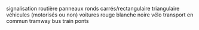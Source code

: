 signalisation routière
  panneaux
    ronds
    carrés/rectangulaire
    triangulaire
véhicules (motorisés ou non)
  voitures
    rouge
    blanche
    noire
  vélo
  transport en commun
    tramway
    bus
    train
ponts
